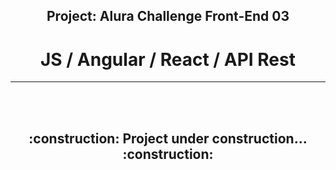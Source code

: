 <h2 align="center">Project: Alura Challenge Front-End 03</h2>
<h1 align="center">JS / Angular / React / API Rest</h1>
<hr>
<br>
<br>
<h2 align="center">:construction: Project under construction... :construction:</h2>